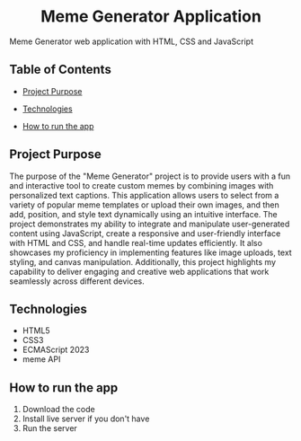 <h1 align="center">Meme Generator Application</h1>

Meme Generator web application with HTML, CSS and JavaScript

## Table of Contents

- [Project Purpose](#project-purpose)
- [Technologies](#technologies)

- [How to run the app](#how-to-run-the-app)

## Project Purpose

The purpose of the "Meme Generator" project is to provide users with a fun and interactive tool to create custom memes by combining images with personalized text captions. This application allows users to select from a variety of popular meme templates or upload their own images, and then add, position, and style text dynamically using an intuitive interface. The project demonstrates my ability to integrate and manipulate user-generated content using JavaScript, create a responsive and user-friendly interface with HTML and CSS, and handle real-time updates efficiently. It also showcases my proficiency in implementing features like image uploads, text styling, and canvas manipulation. Additionally, this project highlights my capability to deliver engaging and creative web applications that work seamlessly across different devices.

## Technologies

- HTML5
- CSS3
- ECMAScript 2023
- meme API

## How to run the app

1. Download the code
2. Install live server if you don't have
3. Run the server

